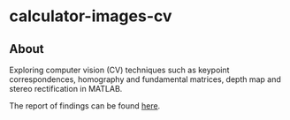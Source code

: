 # calculator-images-cv

## About

Exploring computer vision (CV) techniques such as keypoint correspondences, homography and fundamental matrices, depth map and stereo rectification in MATLAB.

The report of findings can be found [here](https://github.com/joshsia/calculator-images-cv/blob/main/report_calculator_images_cv.pdf).

